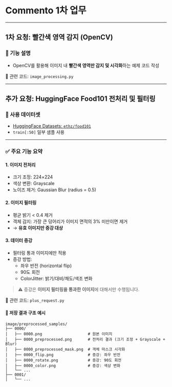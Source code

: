 # Commento 1차 업무

---

## 1차 요청: 빨간색 영역 감지 (OpenCV)

### 📍 기능 설명
- OpenCV를 활용해 이미지 내 **빨간색 영역만 감지 및 시각화**하는 예제 코드 작성

📁 관련 코드: `image_processing.py`

---

## 추가 요청: HuggingFace Food101 전처리 및 필터링 

### 📍 사용 데이터셋
- [HuggingFace Datasets: `ethz/food101`](https://huggingface.co/datasets/ethz/food101)
- `train[:50]` 일부 샘플 사용

---

### ✅ 주요 기능 요약

#### 1. 이미지 전처리
- 크기 조정: 224×224
- 색상 변환: Grayscale
- 노이즈 제거: Gaussian Blur (radius = 0.5)

#### 2. 이미지 필터링
- 평균 밝기 < 0.4 제거
- 객체 감지: 가장 큰 덩어리가 이미지 면적의 3% 미만이면 제거  
- → **유효 이미지만 증강 대상**

#### 3. 데이터 증강
- 필터링 통과 이미지에만 적용
- 증강 방법:
  - 좌우 반전 (horizontal flip)
  - 90도 회전
  - ColorJitter: 밝기/대비/채도/색조 변화

> ⚠️ 증강은 **이미지 필터링을 통과한 이미지**에 대해서만 수행됩니다. 

📁 관련 코드: `plus_request.py`

#### 📂 저장 결과 구조 예시
```plaintext
image/preprocessed_samples/
├── 0000/
│   ├── 0000.png                    # 원본 이미지
│   ├── 0000_preprocessed.png       # 전처리 결과 (크기 조정 + Grayscale + Blur)
│   ├── 0000_preprocessed_mask.png  # 객체 마스크 시각화
│   ├── 0000_flip.png               # 증강: 좌우 반전
│   ├── 0000_rotate.png             # 증강: 90도 회전
│   ├── 0000_color.png              # 증강: 색상 변화
│   └── ...
├── 0001/
│   └── ...
